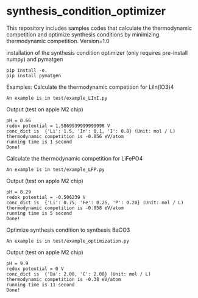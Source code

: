 # synthesis_condition_optimizer
This repository includes samples codes that calculate the thermodynamic competition and optimize synthesis conditions by minimizing thermodynamic competition.
Version=1.0

installation of the synthesis condition optimizer (only requires pre-install numpy) and pymatgen
~~~
pip install -e.
pip install pymatgen
~~~


Examples:
Calculate the thermodynamic competition for LiIn(IO3)4
~~~
An example is in test/example_LInI.py
~~~
Output (test on apple M2 chip)
~~~
pH = 0.66
redox potential = 1.5869939999999998 V
conc_dict is  {'Li': 1.5, 'In': 0.1, 'I': 0.8} (Unit: mol / L)
thermodynamic competition is -0.056 eV/atom
running time is 1 second
Done!
~~~

Calculate the thermodynamic competition for LiFePO4
~~~
An example is in test/example_LFP.py
~~~
Output (test on apple M2 chip)
~~~
pH = 8.29
redox potential = -0.506239 V
conc_dict is  {'Li': 0.75, 'Fe': 0.25, 'P': 0.28} (Unit: mol / L)
thermodynamic competition is -0.058 eV/atom
running time is 5 second
Done!
~~~

Optimize synthesis condition to synthesis BaCO3

~~~
An example is in test/example_optimization.py
~~~
Output (test on apple M2 chip)
~~~
pH = 9.9
redox potential = 0 V
conc_dict is  {'Ba': 2.00, 'C': 2.00} (Unit: mol / L)
thermodynamic competition is -0.38 eV/atom
running time is 11 second
Done!

~~~